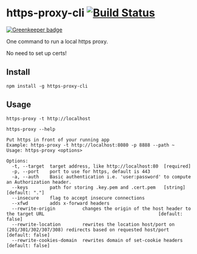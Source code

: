 # https-proxy-cli [![Build Status](https://travis-ci.org/naugtur/https-proxy-cli.svg?branch=master)](https://travis-ci.org/naugtur/https-proxy-cli)

[![Greenkeeper badge](https://badges.greenkeeper.io/naugtur/https-proxy-cli.svg)](https://greenkeeper.io/)

One command to run a local https proxy.

No need to set up certs!

## Install

```
npm install -g https-proxy-cli
```

## Usage

```
https-proxy -t http://localhost
```

```
https-proxy --help

Put https in front of your running app
Example: https-proxy -t http://localhost:8080 -p 8888 --path ~
Usage: https-proxy <options>

Options:
  -t, --target  target address, like http://localhost:80  [required]
  -p, --port    port to use for https, default is 443
  -a, --auth    Basic authentication i.e. 'user:password' to compute an Authorization header.
  --keys        path for storing .key.pem and .cert.pem   [string]  [default: "."]
  --insecure    flag to accept insecure connections
  --xfwd        adds x-forward headers
  --rewrite-origin          changes the origin of the host header to the target URL                                          [default: false]
  --rewrite-location        rewrites the location host/port on (201/301/302/307/308) redirects based on requested host/port  [default: false]
  --rewrite-cookies-domain  rewrites domain of set-cookie headers                                                            [default: false]
```

